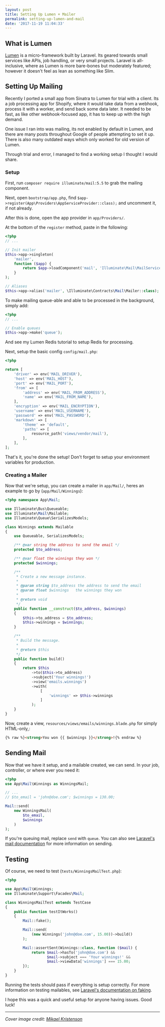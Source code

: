 ```yaml
---
layout: post
title: Setting Up Lumen + Mailer
permalink: setting-up-lumen-and-mail
date: '2017-11-19 11:04:33'
---
```


## What is Lumen

[Lumen](https://lumen.laravel.com/) is a micro-framework built by Laravel. Its geared towards small services like APIs, job handling, or very small projects. Laravel is all-inclusive, where as Lumen is more bare-bones but moderately featured; however it doesn't feel as lean as something like Slim.

## Setting Up Mailing

Recently I ported a small app from Sinatra to Lumen for trial with a client. Its a job processing app for Shopify, where it would take data from a webhook, process it with a worker, and send back some data later. It needed to be fast, as like other webhook-focused app, it has to keep up with the high demand.

One issue I ran into was mailing, its not enabled by default in Lumen, and there are many posts throughout Google of people attempting to set it up. There is also many outdated ways which only worked for old version of Lumen.

Through trial and error, I managed to find a working setup I thought I would share.

### Setup

First, run `composer require illuminate/mail:5.5` to grab the mailing component.

Next, open `bootstrap/app.php`, find `$app->register(App\Providers\AppServiceProvider::class);` and uncomment it, if not already.

After this is done, open the app provider in `app/Providers/`.

At the bottom of the `register` method, paste in the following:

```php
<?php
// ...

// Init mailer
$this->app->singleton(
    'mailer',
    function ($app) {
        return $app->loadComponent('mail', 'Illuminate\Mail\MailServiceProvider', 'mailer');
    }
);

// Aliases
$this->app->alias('mailer', \Illuminate\Contracts\Mail\Mailer::class);
```

To make mailing queue-able and able to be processed in the background, simply add:

```php
<?php
// ...

// Enable queues
$this->app->make('queue');  
```

And see my Lumen Redis tutorial to setup Redis for processing.

Next, setup the basic config `config/mail.php`:

```php
<?php

return [
    'driver' => env('MAIL_DRIVER'),
    'host' => env('MAIL_HOST'),
    'port' => env('MAIL_PORT'),
    'from' => [
        'address' => env('MAIL_FROM_ADDRESS'),
        'name' => env('MAIL_FROM_NAME'),
    ],
    'encryption' => env('MAIL_ENCRYPTION'),
    'username' => env('MAIL_USERNAME'),
    'password' => env('MAIL_PASSWORD'),
    'markdown' => [
        'theme' => 'default',
        'paths' => [
            resource_path('views/vendor/mail'),
        ],
    ],
];

```

That's it, you're done the setup! Don't forget to setup your environment variables for production.

### Creating a Mailer

Now that we're setup, you can create a mailer in `app/Mail/`, heres an example to go by (`app/Mail/Winnings`):

```php
<?php namespace App\Mail;

use Illuminate\Bus\Queueable;
use Illuminate\Mail\Mailable;
use Illuminate\Queue\SerializesModels;

class Winnings extends Mailable
{
    use Queueable, SerializesModels;

    /** @var string the address to send the email */
    protected $to_address;

    /** @var float the winnings they won */
    protected $winnings;

    /**
     * Create a new message instance.
     *
     * @param string $to_address the address to send the email
     * @param float $winnings   the winnings they won
     * 
     * @return void
     */
    public function __construct($to_address, $winnings)
    {
        $this->to_address = $to_address;
        $this->winnings = $winnings;
    }

    /**
     * Build the message.
     *
     * @return $this
     */
    public function build()
    {
        return $this
            ->to($this->to_address)
            ->subject('Your winnings!')
            ->view('emails.winnings')
            ->with(
                [
                    'winnings' => $this->winnings
                ]
            );
    }
}

```

Now, create a view, `resources/views/emails/winnings.blade.php` for simply HTML-only,:

```html
{% raw %}<strong>You won {{ $winnings }}</strong>!{% endraw %}
```

## Sending Mail

Now that we have it setup, and a mailable created, we can send. In your job, controller, or where ever you need it:

```php
<?php
use App\Mail\Winnings as WinningsMail;

// ...
// $to_email = 'john@doe.com'; $winnings = 130.00;

Mail::send(
    new WinningsMail(
        $to_email,
        $winnings
    )
);
```

If you're queuing mail, replace `send` with `queue`. You can also see [Laravel's mail documentation](https://laravel.com/docs/5.5/mail#sending-mail) for more information on sending.

## Testing

Of course, we need to test (`tests/WinningsMailTest.php`):

```php
<?php

use App\Mail\Winnings;
use Illuminate\Support\Facades\Mail;

class WinningsMailTest extends TestCase
{
    public function testItWorks()
    {
        Mail::fake();

        Mail::send(
            (new Winnings('john@doe.com', 15.00))->build()
        );

        Mail::assertSent(Winnings::class, function ($mail) {
            return $mail->hasTo('john@doe.com') &&
                   $mail->subject === 'Your winnings!' &&
                   $mail->viewData['winnings'] === 15.00;
        });
    }
}
```

Running the tests should pass if everything is setup correctly. For more information on testing mailables, see [Laravel's documentation on faking](https://laravel.com/docs/5.5/mocking#mail-fake).

I hope this was a quick and useful setup for anyone having issues. Good luck!

----

*Cover image credit: [Mikael Kristenson](https://unsplash.com/photos/MYXf7tGEntk)*